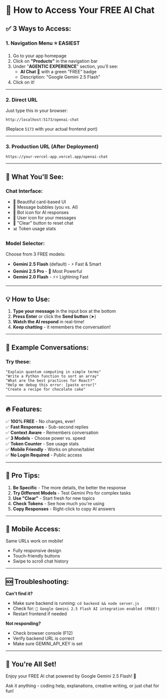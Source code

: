 # 🤖 How to Access Your FREE AI Chat

## ✅ **3 Ways to Access:**

### **1. Navigation Menu** ⭐ **EASIEST**
1. Go to your app homepage
2. Click on **"Products"** in the navigation bar
3. Under "**AGENTIC EXPERIENCE**" section, you'll see:
   - **AI Chat** 🤖 with a green "FREE" badge
   - Description: "Google Gemini 2.5 Flash"
4. Click on it!

---

### **2. Direct URL**
Just type this in your browser:
```
http://localhost:5173/openai-chat
```
(Replace `5173` with your actual frontend port)

---

### **3. Production URL (After Deployment)**
```
https://your-vercel-app.vercel.app/openai-chat
```

---

## 🎯 **What You'll See:**

### **Chat Interface:**
- 🎨 Beautiful card-based UI
- 💬 Message bubbles (you vs. AI)
- 🤖 Bot icon for AI responses
- 👤 User icon for your messages
- 🧹 "Clear" button to reset chat
- 📊 Token usage stats

### **Model Selector:**
Choose from 3 FREE models:
- **Gemini 2.5 Flash** (default) - ⚡ Fast & Smart
- **Gemini 2.5 Pro** - 🧠 Most Powerful
- **Gemini 2.0 Flash** - ⚡⚡ Lightning Fast

---

## 💡 **How to Use:**

1. **Type your message** in the input box at the bottom
2. **Press Enter** or click the **Send button** (➤)
3. **Watch the AI respond** in real-time!
4. **Keep chatting** - it remembers the conversation!

---

## 🎉 **Example Conversations:**

### **Try these:**
```
"Explain quantum computing in simple terms"
"Write a Python function to sort an array"
"What are the best practices for React?"
"Help me debug this error: [paste error]"
"Create a recipe for chocolate cake"
```

---

## 🔥 **Features:**

✅ **100% FREE** - No charges, ever!  
✅ **Fast Responses** - Sub-second replies  
✅ **Context Aware** - Remembers conversation  
✅ **3 Models** - Choose power vs. speed  
✅ **Token Counter** - See usage stats  
✅ **Mobile Friendly** - Works on phone/tablet  
✅ **No Login Required** - Public access  

---

## 🚀 **Pro Tips:**

1. **Be Specific** - The more details, the better the response
2. **Try Different Models** - Test Gemini Pro for complex tasks
3. **Use "Clear"** - Start fresh for new topics
4. **Check Tokens** - See how much you're using
5. **Copy Responses** - Right-click to copy AI answers

---

## 📱 **Mobile Access:**

Same URLs work on mobile!
- Fully responsive design
- Touch-friendly buttons
- Swipe to scroll chat history

---

## 🆘 **Troubleshooting:**

**Can't find it?**
- Make sure backend is running: `cd backend && node server.js`
- Check for: `🤖 Google Gemini 2.5 Flash AI integration enabled (FREE!)`
- Restart frontend if needed

**Not responding?**
- Check browser console (F12)
- Verify backend URL is correct
- Make sure GEMINI_API_KEY is set

---

## 🎊 **You're All Set!**

Enjoy your FREE AI chat powered by Google Gemini 2.5 Flash! 🚀

Ask it anything - coding help, explanations, creative writing, or just chat for fun!

